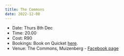 ```yaml
---
title: The Commons
date: 2022-12-08
---
```


- Date: Thurs 8th Dec
- Time: 20.00
- Cost: R90
- Bookings: Book on Quicket [here](https://www.quicket.co.za/events/196434-buckfever-underground/?ref=homepage#/).
- Venue: The Commons, Muizenberg - [Facebook page](https://www.facebook.com/thecommonsmuizenberg)
